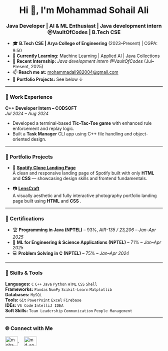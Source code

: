 <h1 align="center">Hi 👋, I'm Mohammad Sohail Ali</h1>
<h3 align="center">Java Developer | AI & ML Enthusiast | Java development intern @VaultOfCodes | B.Tech CSE</h3>



- 🎓 **B.Tech CSE | Arya College of Engineering** (2023–Present) | CGPA: 9.50  
- 🧠 **Currently Learning:** Machine Learning | Applied AI | Java Collections  
- 💼 **Recent Internship:** *Java development intern @VaultOfCodes* (Jul–Present, 2025)  
- 📫 **Reach me at:** mohammadali982004@gmail.com  
- 🔗 **Portfolio Projects:** See below ↓

---

### 💼 Work Experience

**C++ Developer Intern – CODSOFT**  
*Jul 2024 – Aug 2024*  
- Developed a terminal-based **Tic-Tac-Toe game** with enhanced rule enforcement and replay logic.  
- Built a **Task Manager** CLI app using C++ file handling and object-oriented design.

---

### 📂 Portfolio Projects

- 🎵 **[Spotify Clone Landing Page](https://github.com/MdSohailAli3/Spotify_Clone)**  
  A clean and responsive landing page of Spotify built with only **HTML** and **CSS** — showcasing design skills and frontend fundamentals.

- 📷 **[LensCraft](https://github.com/MdSohailAli3/Photography-Website-Landing-Page)**  
  A visually aesthetic and fully interactive photography portfolio landing page built using **HTML** and **CSS** .

---

### 📜 Certifications

- 🏆 **Programming in Java (NPTEL)** – 93%, *AIR-135 / 23,206* – *Jan–Apr 2025*  
- 🤖 **ML for Engineering & Science Applications (NPTEL)** – 71% – *Jan–Apr 2025*  
- 💻 **Problem Solving in C (NPTEL)** – 75% – *Jan–Apr 2024*

---

### 🧰 Skills & Tools

**Languages:** `C` `C++` `Java` `Python` `HTML` `CSS` `Shell`  
**Frameworks:** `Pandas` `NumPy` `Scikit-Learn` `Matplotlib`  
**Databases:** `MySQL`  
**Tools:** `Git` `PowerPoint` `Excel` `Firebase`  
**IDEs:** `VS Code` `IntelliJ IDEA`  
**Soft Skills:** `Team Leadership` `Communication` `People Management`

---

### 🌐 Connect with Me

<p align="left">
  <a href="https://linkedin.com/in/mohammad sohail ali" target="blank">
    <img align="center" src="https://raw.githubusercontent.com/rahuldkjain/github-profile-readme-generator/master/src/images/icons/Social/linked-in-alt.svg" alt="mohammad sohail ali" height="30" width="40" />
  </a>
  &nbsp; &nbsp;
  <a href="https://www.leetcode.com/md_sohail_ali_1" target="blank">
    <img align="center" src="https://raw.githubusercontent.com/rahuldkjain/github-profile-readme-generator/master/src/images/icons/Social/leet-code.svg" alt="md_sohail_ali_1" height="30" width="40" />
  </a>
</p>
